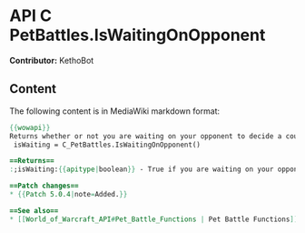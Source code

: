 # API C PetBattles.IsWaitingOnOpponent

**Contributor:** KethoBot

## Content

The following content is in MediaWiki markdown format:

```mediawiki
{{wowapi}}
Returns whether or not you are waiting on your opponent to decide a course of action in a PvP pet battle.
 isWaiting = C_PetBattles.IsWaitingOnOpponent()

==Returns==
:;isWaiting:{{apitype|boolean}} - True if you are waiting on your opponent to choose an action, false otherwise.

==Patch changes==
* {{Patch 5.0.4|note=Added.}}

==See also==
* [[World_of_Warcraft_API#Pet_Battle_Functions | Pet Battle Functions]]
```